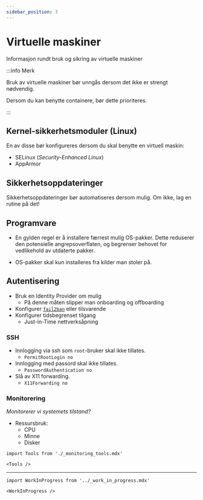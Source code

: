 ```yaml
---
sidebar_position: 3
---
```


# Virtuelle maskiner

Informasjon rundt bruk og sikring av virtuelle maskiner

:::info Merk

Bruk av virtuelle maskiner bør unngås dersom det ikke er strengt nødvendig.

Dersom du kan benytte containere, bør dette prioriteres.

:::

## Kernel-sikkerhetsmoduler (Linux)
En av disse bør konfigureres dersom du skal benytte en virtuell maskin:

- SELinux (*Security-Enhanced Linux*)
- AppArmor

## Sikkerhetsoppdateringer

Sikkerhetsoppdateringer bør automatiseres dersom mulig. Om ikke, lag en rutine på det!

## Programvare

- En gylden regel er å installere færrest mulig OS-pakker. Dette reduserer den potensielle angrepsoverflaten, og begrenser behovet for vedlikehold av utdaterte pakker.

- OS-pakker skal kun installeres fra kilder man stoler på.

## Autentisering

- Bruk en Identity Provider om mulig
    - På denne måten slipper man onboarding og offboarding
- Konfigurer [`fail2ban`](https://www.fail2ban.org/wiki/index.php/Main_Page) eller tilsvarende
- Konfigurer tidsbegrenset tilgang
    - Just-in-Time nettverksåpning

### SSH
- Innlogging via ssh som `root`-bruker skal ikke tillates.
    - `PermitRootLogin no`
- Innlogging med passord skal ikke tillates.
    - `PasswordAuthentication no`
- Slå av X11 forwarding.
    - `X11Forwarding no`

### Monitorering

*Monitorerer vi systemets tilstand?*

- Ressursbruk:
    - CPU
    - Minne
    - Disker

```mdx-code-block
import Tools from './_monitoring_tools.mdx'

<Tools />
```

---

```mdx-code-block
import WorkInProgress from '../_work_in_progress.mdx'

<WorkInProgress />
```